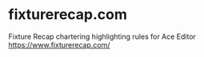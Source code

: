 # fixturerecap.com
Fixture Recap chartering highlighting rules for Ace Editor
https://www.fixturerecap.com/
